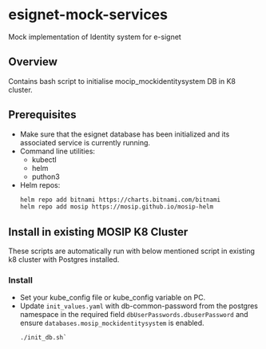 # esignet-mock-services
Mock implementation of Identity system for e-signet

## Overview
Contains bash script to initialise mocip_mockidentitysystem DB in K8 cluster.

## Prerequisites
* Make sure that the esignet database has been initialized and its associated service is currently running.
* Command line utilities:
    - kubectl
    - helm
    - puthon3
* Helm repos:
  ```sh
  helm repo add bitnami https://charts.bitnami.com/bitnami
  helm repo add mosip https://mosip.github.io/mosip-helm
  ```

## Install in existing MOSIP K8 Cluster
These scripts are automatically run with below mentioned script in existing k8 cluster with Postgres installed.
### Install
* Set your kube_config file or kube_config variable on PC.
* Update `init_values.yaml` with db-common-password from the postgres namespace in the required field `dbUserPasswords.dbuserPassword` and ensure `databases.mosip_mockidentitysystem` is enabled.
  ```
  ./init_db.sh`
  ```
